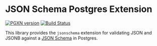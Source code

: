 JSON Schema Postgres Extension
==============================

[![PGXN version](https://badge.fury.io/pg/jsonschema.svg)](https://badge.fury.io/pg/jsonschema)
[![Build Status](https://github.com/theory/pg-jsonschema/workflows/CI/badge.svg)](https://github.com/theory/pg-jsonschema/actions)

This library provides the `jsonschema` extension for validating JSON and JSONB
against a [JSON Schema] in Postgres.

  [JSON Schema]: https://json-schema.org
